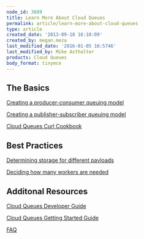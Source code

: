 ```yaml
---
node_id: 3689
title: Learn More About Cloud Queues
permalink: article/learn-more-about-cloud-queues
type: article
created_date: '2013-09-18 16:10:09'
created_by: megan.meza
last_modified_date: '2016-01-05 16:5746'
last_modified_by: Mike Asthalter
products: Cloud Queues
body_format: tinymce
---
```


The Basics
----------

[Creating a producer-consumer queuing
model](http://www.rackspace.com/knowledge_center/article/setting-up-a-producer-consumer-model-with-cloud-queues)

[Creating a publisher-subscriber queuing
model](http://www.rackspace.com/knowledge_center/article/setting-up-a-pub-sub-model-in-cloud-queues)

[Cloud Queues Curl
Cookbook](http://www.rackspace.com/knowledge_center/article/cloud-queues-curl-cookbook)

Best Practices
--------------

[Determining storage for different
payloads](http://www.rackspace.com/knowledge_center/article/cloud-queues-curl-cookbook)

[Deciding how many workers are
needed](http://www.rackspace.com/knowledge_center/article/cloud-queues-curl-cookbook)

Additonal Resources
-------------------

[Cloud Queues Developer
Guide](http://docs-internal.rackspace.com/queues/api/v1.0/cq-devguide/content/overview.html)

[Cloud Queues Getting Started
Guide](http://docs.rackspace.com/queues/api/v1.0/cq-gettingstarted/content/doc-change-history.html)

[FAQ](http://www.rackspace.com/knowledge_center/article/cloud-queues-faq)

